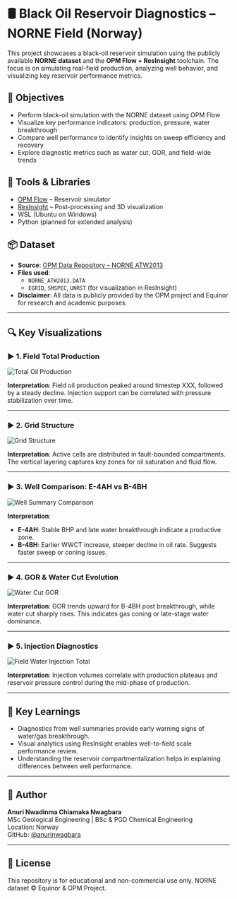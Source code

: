 # 🛢️ Black Oil Reservoir Diagnostics – NORNE Field (Norway)

This project showcases a black-oil reservoir simulation using the publicly available **NORNE dataset** and the **OPM Flow + ResInsight** toolchain. The focus is on simulating real-field production, analyzing well behavior, and visualizing key reservoir performance metrics.

## 🎯 Objectives

- Perform black-oil simulation with the NORNE dataset using OPM Flow
- Visualize key performance indicators: production, pressure, water breakthrough
- Compare well performance to identify insights on sweep efficiency and recovery
- Explore diagnostic metrics such as water cut, GOR, and field-wide trends

## 🧰 Tools & Libraries

- [OPM Flow](https://opm-project.org/) – Reservoir simulator
- [ResInsight](https://resinsight.org/) – Post-processing and 3D visualization
- WSL (Ubuntu on Windows)
- Python (planned for extended analysis)

## 📦 Dataset

- **Source**: [OPM Data Repository – NORNE ATW2013](https://opm-project.org/?page_id=559)
- **Files used**:
  - `NORNE_ATW2013.DATA`
  - `EGRID`, `SMSPEC`, `UNRST` (for visualization in ResInsight)
- **Disclaimer**: All data is publicly provided by the OPM project and Equinor for research and academic purposes.

---

## 🔍 Key Visualizations

### ▶️ 1. Field Total Production

![Total Oil Production](visuals/total_oil_production.png)

**Interpretation**: Field oil production peaked around timestep XXX, followed by a steady decline. Injection support can be correlated with pressure stabilization over time.

---

### ▶️ 2. Grid Structure

![Grid Structure](visuals/grid_structure.png)

**Interpretation**: Active cells are distributed in fault-bounded compartments. The vertical layering captures key zones for oil saturation and fluid flow.

---

### ▶️ 3. Well Comparison: E-4AH vs B-4BH

![Well Summary Comparison](visuals/well_summary_comparison.png)

**Interpretation**:  
- **E-4AH**: Stable BHP and late water breakthrough indicate a productive zone.  
- **B-4BH**: Earlier WWCT increase, steeper decline in oil rate. Suggests faster sweep or coning issues.

---

### ▶️ 4. GOR & Water Cut Evolution

![Water Cut GOR](visuals/wc_gor.png)

**Interpretation**: GOR trends upward for B-4BH post breakthrough, while water cut sharply rises. This indicates gas coning or late-stage water dominance.

---

### ▶️ 5. Injection Diagnostics

![Field Water Injection Total](visuals/fwit.png)

**Interpretation**: Injection volumes correlate with production plateaus and reservoir pressure control during the mid-phase of production.

---

## 🧠 Key Learnings

- Diagnostics from well summaries provide early warning signs of water/gas breakthrough.
- Visual analytics using ResInsight enables well-to-field scale performance review.
- Understanding the reservoir compartmentalization helps in explaining differences between well performance.

---

## 👤 Author

**Anuri Nwadinma Chiamaka Nwagbara**  
MSc Geological Engineering | BSc & PGD Chemical Engineering  
Location: Norway  
GitHub: [@anurinwagbara](https://github.com/anurinwagbara)

---

## 📜 License

This repository is for educational and non-commercial use only. NORNE dataset © Equinor & OPM Project.

